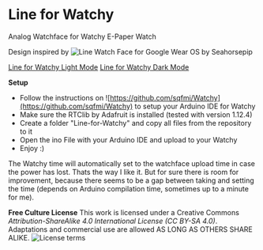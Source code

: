 # Line for Watchy

Analog Watchface for Watchy E-Paper Watch

Design inspired by ![Line Watch Face for Google Wear OS by Seahorsepip](https://play.google.com/store/apps/details?id=com.seapip.thomas.line_watchface)

[Line for Watchy Light Mode](/images/line-for-watchy_light.png)
[Line for Watchy Dark Mode](/images/line-for-watchy_dark.png)

**Setup**
- Follow the instructions on ![https://github.com/sqfmi/Watchy](https://github.com/sqfmi/Watchy) to setup your Arduino IDE for Watchy
- Make sure the RTClib by Adafruit is installed (tested with version 1.12.4)
- Create a folder "Line-for-Watchy" and copy all files from the repository to it
- Open the ino File with your Arduino IDE and upload to your Watchy
- Enjoy :)

The Watchy time will automatically set to the watchface upload time in case the power has lost. Thats the way I like it. But for sure there is room for improvement, because there seems to be a gap between taking and setting the time (depends on Arduino compilation time, sometimes up to a minute for me).

**Free Culture License**
This work is licensed under a Creative Commons *Attribution-ShareAlike 4.0 International License (CC BY-SA 4.0)*.
Adaptations and commercial use are allowed AS LONG AS OTHERS SHARE ALIKE. ![License terms](https://creativecommons.org/licenses/by-sa/4.0/)